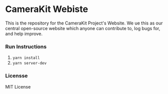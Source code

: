 # CameraKit Webiste
This is the repository for the CameraKit Project's Website. We ue this as our central open-source website which anyone can contribute to, log bugs for, and help improve.

### Run Instructions
1. `yarn install`
2. `yarn server-dev`

### Licensse
MIT License